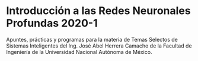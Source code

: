 # Introducción a las Redes Neuronales Profundas 2020-1

Apuntes, prácticas y programas para la materia de Temas Selectos de Sistemas Inteligentes del Ing. José Abel Herrera Camacho de la Facultad de Ingeniería de la Universidad Nacional Autónoma de México.
